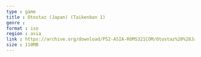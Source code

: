 ```yaml
---
type : game
title : Otostaz (Japan) (Taikenban 1)
genre : 
format : iso
region : asia
link : https://archive.org/download/PS2-ASIA-ROMS321COM/Otostaz%20%28Japan%29%20%28Taikenban%201%29.7z
size : 110MB
---
```

